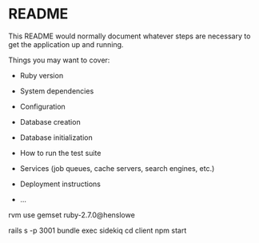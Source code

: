 # README

This README would normally document whatever steps are necessary to get the
application up and running.

Things you may want to cover:

* Ruby version

* System dependencies

* Configuration

* Database creation

* Database initialization

* How to run the test suite

* Services (job queues, cache servers, search engines, etc.)

* Deployment instructions

* ...

rvm use gemset ruby-2.7.0@henslowe

rails s -p 3001
bundle exec sidekiq
cd client
npm start

